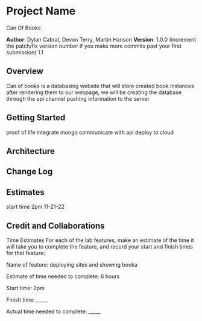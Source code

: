 # Project Name
Can Of Books

**Author**: Dylan Cabral, Devon Terry, Martin Hanson
**Version**: 1.0.0 (increment the patch/fix version number if you make more commits past your first submission) 1.1

## Overview
<!-- Provide a high level overview of what this application is and why you are building it, beyond the fact that it's an assignment for this class. (i.e. What's your problem domain?) -->

Can of books is a databasing website that will store created book instances after rendering them to our webpage, we will be creating the database through the api channel pushing information to the server

## Getting Started
<!-- What are the steps that a user must take in order to build this app on their own machine and get it running? -->
proof of life
integrate mongo
communicate with api
deploy to cloud



## Architecture
<!-- Provide a detailed description of the application design. What technologies (languages, libraries, etc) you're using, and any other relevant design information. -->

## Change Log
<!-- Use this area to document the iterative changes made to your application as each feature is successfully implemented. Use time stamps. Here's an example:

01-01-2001 4:59pm - Application now has a fully-functional express server, with a GET route for the location resource. -->

## Estimates
<!-- See below -->
start time 2pm 11-21-22

## Credit and Collaborations
<!-- Give credit (and a link) to other people or resources that helped you build this application. -->
Time Estimates
For each of the lab features, make an estimate of the time it will take you to complete the feature, and record your start and finish times for that feature:

Name of feature: deploying sites and showing booka

Estimate of time needed to complete: 6 hours

Start time: 2pm

Finish time: _____

Actual time needed to complete: _____
